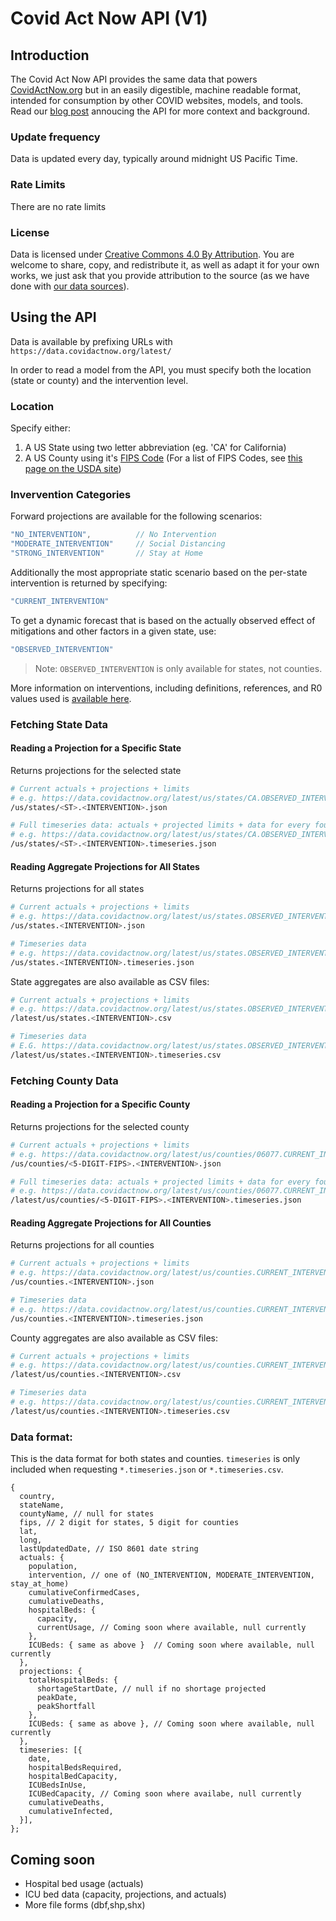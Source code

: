 # Covid Act Now API (V1)

## Introduction

The Covid Act Now API provides the same data that powers [CovidActNow.org](https://covidactnow.org) but in an easily digestible, machine readable format, intended for consumption by other COVID websites, models, and tools. Read our [blog post](https://blog.covidactnow.org/covid-act-now-api-intervention-model/) annoucing the API for more context and background.

### Update frequency

Data is updated every day, typically around midnight US Pacific Time.

### Rate Limits

There are no rate limits

### License

Data is licensed under [Creative Commons 4.0 By Attribution](https://creativecommons.org/licenses/by/4.0/). You are welcome to share, copy, and redistribute it, as well as adapt it for your own works, we just ask that you provide attribution to the source (as we have done with [our data sources](https://github.com/covid-projections/covid-data-public#date-sources-for-current--future-use)).


## Using the API

Data is available by prefixing URLs with `https://data.covidactnow.org/latest/`

In order to read a model from the API, you must specify both the location (state or county) and the intervention level.

### Location

Specify either:

1. A US State using two letter abbreviation (eg. 'CA' for California)
2. A US County using it's [FIPS Code](https://en.wikipedia.org/wiki/FIPS_county_code) (For a list of FIPS Codes, see [this page on the USDA site](https://www.nrcs.usda.gov/wps/portal/nrcs/detail/national/home/?cid=nrcs143_013697))

### Invervention Categories

Forward projections are available for the following scenarios:

```js
"NO_INTERVENTION",          // No Intervention
"MODERATE_INTERVENTION"     // Social Distancing
"STRONG_INTERVENTION"       // Stay at Home
```

Additionally the most appropriate static scenario based on the per-state intervention is returned by specifying:

```js
"CURRENT_INTERVENTION"
```

To get a dynamic forecast that is based on the actually observed effect of mitigations and other factors in a given state, use:

```js
"OBSERVED_INTERVENTION"
```

> Note: `OBSERVED_INTERVENTION` is only available for states, not counties.

More information on interventions, including definitions, references, and R0 values used is [available here](https://data.covidactnow.org/Covid_Act_Now_Model_References_and_Assumptions.pdf).

### Fetching State Data
#### Reading a Projection for a Specific State

Returns projections for the selected state

```bash
# Current actuals + projections + limits
# e.g. https://data.covidactnow.org/latest/us/states/CA.OBSERVED_INTERVENTION.json
/us/states/<ST>.<INTERVENTION>.json

# Full timeseries data: actuals + projected limits + data for every four days
# e.g. https://data.covidactnow.org/latest/us/states/CA.OBSERVED_INTERVENTION.timeseries.json
/us/states/<ST>.<INTERVENTION>.timeseries.json
```

#### Reading Aggregate Projections for All States

Returns projections for all states

```bash
# Current actuals + projections + limits
# e.g. https://data.covidactnow.org/latest/us/states.OBSERVED_INTERVENTION.json
/us/states.<INTERVENTION>.json

# Timeseries data
# e.g. https://data.covidactnow.org/latest/us/states.OBSERVED_INTERVENTION.timeseries.json
/us/states.<INTERVENTION>.timeseries.json
```

State aggregates are also available as CSV files:

```bash
# Current actuals + projections + limits
# e.g. https://data.covidactnow.org/latest/us/states.OBSERVED_INTERVENTION.csv
/latest/us/states.<INTERVENTION>.csv

# Timeseries data
# E.G. https://data.covidactnow.org/latest/us/states.OBSERVED_INTERVENTION.timeseries.csv
/latest/us/states.<INTERVENTION>.timeseries.csv
```

### Fetching County Data
#### Reading a Projection for a Specific County

Returns projections for the selected county

```bash
# Current actuals + projections + limits
# e.g. https://data.covidactnow.org/latest/us/counties/06077.CURRENT_INTERVENTION.json
/us/counties/<5-DIGIT-FIPS>.<INTERVENTION>.json

# Full timeseries data: actuals + projected limits + data for every four days
# e.g. https://data.covidactnow.org/latest/us/counties/06077.CURRENT_INTERVENTION.timeseries.json
/latest/us/counties/<5-DIGIT-FIPS>.<INTERVENTION>.timeseries.json
```

#### Reading Aggregate Projections for All Counties

Returns projections for all counties

```bash
# Current actuals + projections + limits
# e.g. https://data.covidactnow.org/latest/us/counties.CURRENT_INTERVENTION.json
/us/counties.<INTERVENTION>.json

# Timeseries data
# e.g. https://data.covidactnow.org/latest/us/counties.CURRENT_INTERVENTION.timeseries.json
/us/counties.<INTERVENTION>.timeseries.json
```

County aggregates are also available as CSV files:

```bash
# Current actuals + projections + limits
# e.g. https://data.covidactnow.org/latest/us/counties.CURRENT_INTERVENTION.csv
/latest/us/counties.<INTERVENTION>.csv

# Timeseries data
# e.g. https://data.covidactnow.org/latest/us/counties.CURRENT_INTERVENTION.timeseries.csv
/latest/us/counties.<INTERVENTION>.timeseries.csv
```

### Data format:

This is the data format for both states and counties. `timeseries` is only included when requesting `*.timeseries.json` or `*.timeseries.csv`.
```jsonc
{
  country,
  stateName,
  countyName, // null for states
  fips, // 2 digit for states, 5 digit for counties
  lat,
  long,
  lastUpdatedDate, // ISO 8601 date string
  actuals: {
    population,
    intervention, // one of (NO_INTERVENTION, MODERATE_INTERVENTION, stay_at_home)
    cumulativeConfirmedCases,
    cumulativeDeaths,
    hospitalBeds: {
      capacity,
      currentUsage, // Coming soon where available, null currently
    },
    ICUBeds: { same as above }  // Coming soon where available, null currently
  },
  projections: {
    totalHospitalBeds: {
      shortageStartDate, // null if no shortage projected
      peakDate,
      peakShortfall
    },
    ICUBeds: { same as above }, // Coming soon where available, null currently
  },
  timeseries: [{
    date,
    hospitalBedsRequired,
    hospitalBedCapacity,
    ICUBedsInUse,
    ICUBedCapacity, // Coming soon where availabe, null currently
    cumulativeDeaths,
    cumulativeInfected,
  }],
};
```
## Coming soon
* Hospital bed usage (actuals)
* ICU bed data (capacity, projections, and actuals)
* More file forms (dbf,shp,shx)
